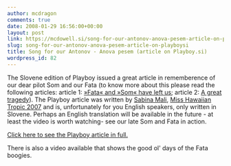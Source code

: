 ```yaml
---
author: mcdragon
comments: true
date: 2008-01-29 16:56:00+00:00
layout: post
link: https://mcdowell.si/song-for-our-antonov-anova-pesem-article-on-playboysi-82.html
slug: song-for-our-antonov-anova-pesem-article-on-playboysi
title: Song for our Antonov - Anova pesem (article on Playboy.si)
wordpress_id: 82
---
```


The Slovene edition of Playboy issued a great article in rememberence of our dear pilot Som and our Fata (to know more about this please read the following articles: article 1: [»Fata« and »Som« have left us](https://mcdowell.si/2008/01/our-fata-is-gone.html); article 2: [A great tragedy](https://mcdowell.si/2008/01/great-tragedy.html)).
The Playboy article was written by [Sabina Mali](http://www.sabina-mali.com/), [Miss Hawaiian Tropic 2007](http://www.misshawaiiantropic.com/) and is, unfortunately for you English speakers, only written in Slovene. Perhaps an English translation will be available in the future - at least the video is worth watching- see our late Som and Fata in action.

[Click here to see the Playboy article in full.](http://www.playboy.si/blogi/sabina-mali/anova_pesem-12253.aspx)

There is also a video available that shows the good ol' days of the Fata boogies.


### 
